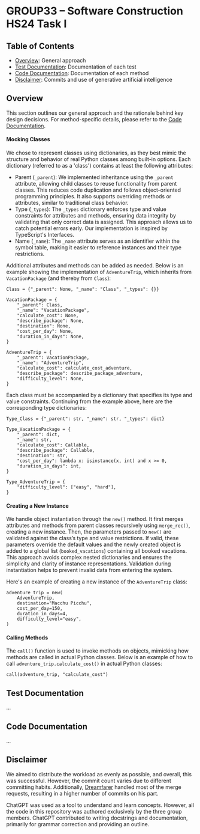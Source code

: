 # GROUP33 – Software Construction HS24 Task I

## Table of Contents
- [Overview](#overview): General approach 
- [Test Documentation](#Test_Documentation): Documentation of each test
- [Code Documentation](#Code_Documentation): Documentation of each method
- [Disclaimer](#disclaimer): Commits and use of generative artificial intelligence

## Overview
This section outlines our general approach and the rationale behind key design decisions. For method-specific details, please refer to the [Code Documentation](#Code_Documentation).

#### Mocking Classes
We chose to represent classes using dictionaries, as they best mimic the structure and behavior of real Python classes among built-in options. Each dictionary (referred to as a 'class') contains at least the following attributes:
* Parent (`_parent`): We implemented inheritance using the `_parent` attribute, allowing child classes to reuse functionality from parent classes. This reduces code duplication and follows object-oriented programming principles. It also supports overriding methods or attributes, similar to traditional class behavior.
* Type (`_types`): The `_types` dictionary enforces type and value constraints for attributes and methods, ensuring data integrity by validating that only correct data is assigned. This approach allows us to catch potential errors early. Our implementation is inspired by TypeScript's Interfaces.
* Name (`_name`): The `_name` attribute serves as an identifier within the symbol table, making it easier to reference instances and their type restrictions.

Additional attributes and methods can be added as needed. Below is an example showing the implementation of `AdventureTrip`, which inherits from `VacationPackage` (and thereby from `Class`):
```
Class = {"_parent": None, "_name": "Class", "_types": {}}
```
```
VacationPackage = {
    "_parent": Class,
    "_name": "VacationPackage",
    "calculate_cost": None,
    "describe_package": None,
    "destination": None,
    "cost_per_day": None,
    "duration_in_days": None,
}
```
```
AdventureTrip = {
    "_parent": VacationPackage,
    "_name": "AdventureTrip",
    "calculate_cost": calculate_cost_adventure,
    "describe_package": describe_package_adventure,
    "difficulty_level": None,
}
```
Each class must be accompanied by a dictionary that specifies its type and value constraints. Continuing from the example above, here are the corresponding type dictionaries:
```
Type_Class = {"_parent": str, "_name": str, "_types": dict}
```
```
Type_VacationPackage = {
    "_parent": dict,
    "_name": str,
    "calculate_cost": Callable,
    "describe_package": Callable,
    "destination": str,
    "cost_per_day": lambda x: isinstance(x, int) and x >= 0,
    "duration_in_days": int,
}
```
```
Type_AdventureTrip = {
    "difficulty_level": ["easy", "hard"],
}
```

#### Creating a New Instance
We handle object instantiation through the `new()` method. It first merges attributes and methods from parent classes recursively using `merge_rec()`, creating a new instance. Then, the parameters passed to `new()` are validated against the class’s type and value restrictions. If valid, these parameters override the default values and the newly created object is added to a global list (`booked_vacations`) containing all booked vacations. This approach avoids complex nested dictionaries and ensures the simplicity and clarity of instance representations. Validation during instantiation helps to prevent invalid data from entering the system.

Here's an example of creating a new instance of the `AdventureTrip` class:

```
adventure_trip = new(
    AdventureTrip,
    destination="Macchu Picchu",
    cost_per_day=150,
    duration_in_days=4,
    difficulty_level="easy",
)
```

#### Calling Methods
The `call()` function is used to invoke methods on objects, mimicking how methods are called in actual Python classes. Below is an example of how to call `adventure_trip.calculate_cost()` in actual Python classes:
```
call(adventure_trip, "calculate_cost")
```

## Test Documentation
...

## Code Documentation
...

## Disclaimer
We aimed to distribute the workload as evenly as possible, and overall, this was successful. However, the commit count varies due to different committing habits. Additionally, [Dreamfarer](https://gitlab.uzh.ch/Dreamfarer) handled most of the merge requests, resulting in a higher number of commits on his part.

ChatGPT was used as a tool to understand and learn concepts. However, all the code in this repository was authored exclusively by the three group members. ChatGPT contributed to writing docstrings and documentation, primarily for grammar correction and providing an outline.